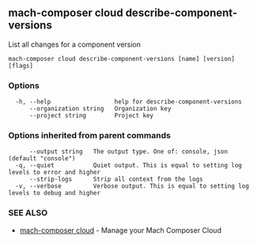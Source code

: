 ## mach-composer cloud describe-component-versions

List all changes for a component version

```
mach-composer cloud describe-component-versions [name] [version] [flags]
```

### Options

```
  -h, --help                  help for describe-component-versions
      --organization string   Organization key
      --project string        Project key
```

### Options inherited from parent commands

```
      --output string   The output type. One of: console, json (default "console")
  -q, --quiet           Quiet output. This is equal to setting log levels to error and higher
      --strip-logs      Strip all context from the logs
  -v, --verbose         Verbose output. This is equal to setting log levels to debug and higher
```

### SEE ALSO

* [mach-composer cloud](mach-composer_cloud.md)	 - Manage your Mach Composer Cloud

